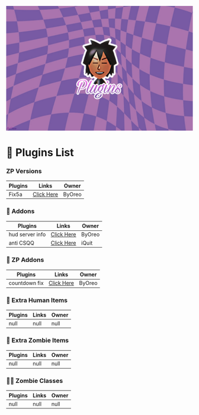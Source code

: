![Header](./banner.jpg)

# 📂 Plugins List

### ZP Versions
Plugins  | Links | Owner
------------- | ------------- | ------------- |
Fix5a | [Click Here](https://github.com/byoreo/zp43ext) | ByOreo

### 🧩 Addons
Plugins  | Links | Owner
------------- | ------------- | ------------- |
hud server info | [Click Here](https://github.com/byoreo/hud-server-info) | ByOreo
anti CSQQ| [Click Here](https://github.com/iQuitt/anti-csqq) | iQuit

### 🧩 ZP Addons
Plugins  | Links | Owner
------------- | ------------- | ------------- |
countdown fix  | [Click Here](https://github.com/byoreo/zp-countdown-fix) | ByOreo

### 🔨 Extra Human Items
Plugins | Links | Owner
------------- | ------------- | ------------- |
null | null | null |

### 🔨 Extra Zombie Items
Plugins | Links | Owner
------------- | ------------- | ------------- |
null | null | null |

### 🧟‍♂️ Zombie Classes
Plugins | Links | Owner
------------- | ------------- | ------------- |
null | null | null |
